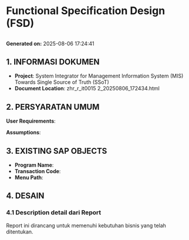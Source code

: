 # Functional Specification Design (FSD)
## 
### 

**Generated on:** 2025-08-06 17:24:41

## 1. INFORMASI DOKUMEN

- **Project**: System Integrator for Management Information System (MIS) Towards Single Source of Truth (SSoT)
- **Document Location**: zhr_r_it0015 2_20250806_172434.html

## 2. PERSYARATAN UMUM

**User Requirements**: 

**Assumptions**:

## 3. EXISTING SAP OBJECTS

- **Program Name**: 
- **Transaction Code**: 
- **Menu Path**: 

## 4. DESAIN

### 4.1 Description detail dari Report

Report ini dirancang untuk memenuhi kebutuhan bisnis yang telah ditentukan.
